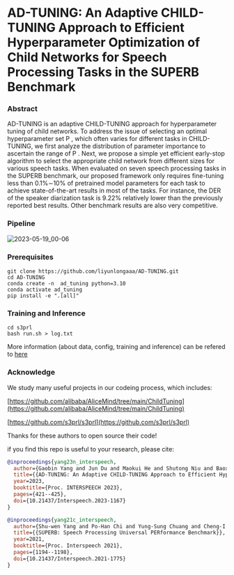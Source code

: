 # AD-TUNING: An Adaptive CHILD-TUNING Approach to Efficient Hyperparameter Optimization of Child Networks for Speech Processing Tasks in the SUPERB Benchmark

### Abstract
AD-TUNING is an adaptive CHILD-TUNING approach for hyperparameter tuning of child networks. To address the issue of selecting an optimal hyperparameter set P , 
which often varies for different tasks in CHILD-TUNING, we first analyze 
the distribution of parameter importance to ascertain the range of P . Next, we propose a simple yet
efficient early-stop algorithm to select the appropriate child network from different sizes for various speech tasks. When evaluated on seven speech processing tasks in the SUPERB benchmark, our proposed framework only requires fine-tuning less
than 0.1%∼10% of pretrained model parameters for each task
to achieve state-of-the-art results in most of the tasks. For instance, the DER of the speaker diarization task is 9.22% relatively lower than the previously reported best results. Other
benchmark results are also very competitive. 

### Pipeline
![2023-05-19_00-06](https://github.com/liyunlongaaa/AD-TUNING/assets/49556860/20c2880d-ab89-44a2-a8ee-f6e7f62b5201)

### Prerequisites 

```
git clone https://github.com/liyunlongaaa/AD-TUNING.git
cd AD-TUNING
conda create -n  ad_tuning python=3.10
conda activate ad_tuning
pip install -e ".[all]"
```

### Training and Inference 
```
cd s3prl
bash run.sh > log.txt
```

More information (about data, config, training and inference) can be refered to [here](https://github.com/s3prl/s3prl/blob/main/s3prl/downstream/docs/superb.md)

### Acknowledge
We study many useful projects in our codeing process, which includes:


[https://github.com/alibaba/AliceMind/tree/main/ChildTuning](https://github.com/alibaba/AliceMind/tree/main/ChildTuning)


[https://github.com/s3prl/s3prl](https://github.com/s3prl/s3prl)


Thanks for these authors to open source their code!

if you find this repo is useful to your research, please cite:

```bibtex
@inproceedings{yang23n_interspeech,
  author={Gaobin Yang and Jun Du and Maokui He and Shutong Niu and Baoxiang Li and Jiakui Li and Chin-Hui Lee},
  title={{AD-TUNING: An Adaptive CHILD-TUNING Approach to Efficient Hyperparameter Optimization of Child Networks for Speech Processing Tasks in the SUPERB Benchmark}},
  year=2023,
  booktitle={Proc. INTERSPEECH 2023},
  pages={421--425},
  doi={10.21437/Interspeech.2023-1167}
}

@inproceedings{yang21c_interspeech,
  author={Shu-wen Yang and Po-Han Chi and Yung-Sung Chuang and Cheng-I Jeff Lai and Kushal Lakhotia and Yist Y. Lin and Andy T. Liu and Jiatong Shi and Xuankai Chang and Guan-Ting Lin and Tzu-Hsien Huang and Wei-Cheng Tseng and Ko-tik Lee and Da-Rong Liu and Zili Huang and Shuyan Dong and Shang-Wen Li and Shinji Watanabe and Abdelrahman Mohamed and Hung-yi Lee},
  title={{SUPERB: Speech Processing Universal PERformance Benchmark}},
  year=2021,
  booktitle={Proc. Interspeech 2021},
  pages={1194--1198},
  doi={10.21437/Interspeech.2021-1775}
}

